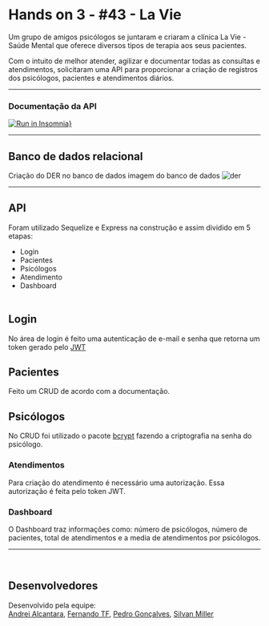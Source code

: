 # **Hands on 3 - #43 - La Vie**

Um grupo de amigos psicólogos se juntaram e criaram a clínica La Vie - Saúde Mental que oferece diversos tipos de terapia aos seus pacientes.

Com o intuito de melhor atender, agilizar e documentar todas as consultas e atendimentos, solicitaram uma API para proporcionar a criação de registros dos psicólogos, pacientes e atendimentos diários.

<hr>

### Documentação da API

[![Run in Insomnia}](https://insomnia.rest/images/run.svg)](https://insomnia.rest/run/?label=La%20Vie%20-%20Sa%C3%BAde%20Mental&uri=https%3A%2F%2Fraw.githubusercontent.com%2Ffroyalt%2FHandsOn-3-CreatingAPI%2Fmaster%2Finsomnia.json)

<hr>

## **Banco de dados relacional**

Criação do DER no banco de dados
imagem do banco de dados ![der]()

<hr>

## **API**

Foram utilizado Sequelize e Express na construção e assim dividido em 5 etapas:
<br>

* Login
* Pacientes
* Psicólogos
* Atendimento
* Dashboard
    <br>
    <br>

## **Login**

No área de login é feito uma autenticação de e-mail e senha que retorna um token gerado pelo [JWT](https://www.npmjs.com/package/jsonwebtoken)

## **Pacientes**

Feito um CRUD de acordo com a documentação.

## **Psicólogos**

No CRUD foi utilizado o pacote [bcrypt](https://www.npmjs.com/package/bcrypt) fazendo a criptografia na senha do psicólogo.

### **Atendimentos**

Para criação do atendimento é necessário uma autorização. Essa autorização é feita pelo token JWT.

### **Dashboard**

O Dashboard traz informações como: número de psicólogos, número de pacientes, total de atendimentos e a media de atendimentos por psicólogos.

<hr>
<br>

## **Desenvolvedores**

Desenvolvido pela equipe:  
[Andrei Alcantara](https://github.com/dreialcantara),
[Fernando TF](https://github.com/froyalt),
[Pedro Gonçalves](https://github.com/pedrogoncaalves),
[Silvan Miller](https://github.com/silvanmiller)
